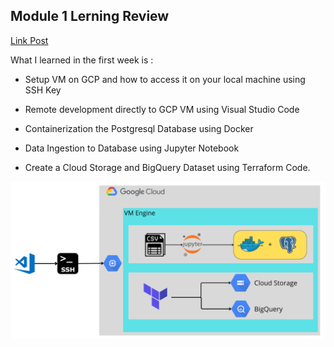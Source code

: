 ## Module 1 Lerning Review

[Link Post]()

What I learned in the first week is :

- Setup VM on GCP and how to access it on your local machine using SSH Key

- Remote development directly to GCP VM using Visual Studio Code

- Containerization the Postgresql Database using Docker

- Data Ingestion to Database using Jupyter Notebook

- Create a Cloud Storage and BigQuery Dataset using Terraform Code.

![Architechture Look](./images/vm_engine.png "VM on GCP Compute Engine")

